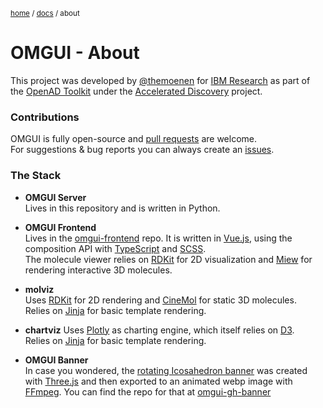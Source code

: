 <sub>[home](../#readme) / [docs](readme.md) / about</sub>

# OMGUI - About

This project was developed by [@themoenen](https://github.com/themoenen) for [IBM Research](https://research.ibm.com) as part of the [OpenAD Toolkit](https://openad.accelerate.science/) under the [Accelerated Discovery](https://accelerate.science) project.

### Contributions

OMGUI is fully open-source and [pull requests](../../../pulls) are welcome.  
For suggestions & bug reports you can always create an [issues](../../../issues).

### The Stack

-   **OMGUI Server**  
    Lives in this repository and is written in Python.

-   **OMGUI Frontend**  
    Lives in the [omgui-frontend] repo. It is written in [Vue.js], using the composition API with [TypeScript] and [SCSS].  
    The molecule viewer relies on [RDKit] for 2D visualization and [Miew] for rendering interactive 3D molecules.

-   **molviz**  
    Uses [RDKit] for 2D rendering and [CineMol] for static 3D molecules.  
    Relies on [Jinja] for basic template rendering.

-   **chartviz**
    Uses [Plotly] as charting engine, which itself relies on [D3].  
    Relies on [Jinja] for basic template rendering.

-   **OMGUI Banner**  
    In case you wondered, the [rotating Icosahedron banner](assets/omgui-header.webp) was created with [Three.js] and then exported to an animated webp image with [FFmpeg]. You can find the repo for that at [omgui-gh-banner]

[chartviz]: chartviz.md
[molviz]: molviz.md
[Vue.js]: https://vuejs.org/
[TypeScript]: https://www.typescriptlang.org
[SCSS]: https://sass-lang.com
[RDKit]: https://github.com/rdkit/rdkit#readme
[Miew]: https://github.com/epam/miew#readme
[Jinja]: https://jinja.palletsprojects.com
[CineMol]: https://github.com/moltools/CineMol#readme
[omgui-frontend]: https://github.com/acceleratedscience/omgui-frontend
[Plotly]: https://plotly.com/python
[D3]: https://d3js.org
[Three.js]: https://threejs.org
[FFmpeg]: https://www.ffmpeg.org
[omgui-gh-banner]: http://github.com/themoenen/omgui-gh-banner
